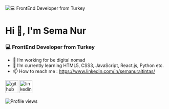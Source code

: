 ![ 💻  FrontEnd Developer from Turkey](https://images.unsplash.com/photo-1515780010305-0d4bbd149cda?ixlib=rb-1.2.1&ixid=MnwxMjA3fDB8MHxwaG90by1wYWdlfHx8fGVufDB8fHx8&auto=format&fit=crop&w=500&q=80)
# Hi 👋, I'm Sema Nur
###  💻  FrontEnd Developer from Turkey
- 🔭 I’m working for be digital nomad
- 🌱 I’m currently learning HTML5, CSS3, JavaScript, React.js, Python etc.
- 📫 How to reach me : https://www.linkedin.com/in/semanuraltintas/


[<img src='https://cdn.jsdelivr.net/npm/simple-icons@3.0.1/icons/github.svg' alt='github' height='40'>](https://github.com/semanuraltintas)  [<img src='https://cdn.jsdelivr.net/npm/simple-icons@3.0.1/icons/linkedin.svg' alt='linkedin' height='40'>](https://www.linkedin.com/in/semanuraltintas)  



![Profile views](https://gpvc.arturio.dev/semanuraltintas)  
